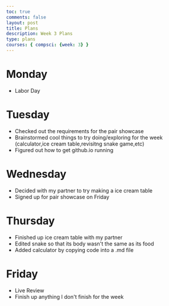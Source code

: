 ```yaml
---
toc: true
comments: false
layout: post
title: Plans
description: Week 3 Plans 
type: plans
courses: { compsci: {week: 3} }
---
```


# Monday 

- Labor Day

# Tuesday 

- Checked out the requirements for the pair showcase 
- Brainstormed cool things to try doing/exploring for the week (calculator,ice cream table,revisitng snake game,etc)
- Figured out how to get github.io running 

# Wednesday 

- Decided with my partner to try making a ice cream table 
- Signed up for pair showcase on Friday 

# Thursday 

- Finished up ice cream table with my partner 
- Edited snake so that its body wasn't the same as its food 
- Added calculator by copying code into a .md file 

# Friday 

- Live Review 
- Finish up anything I don't finish for the week 


